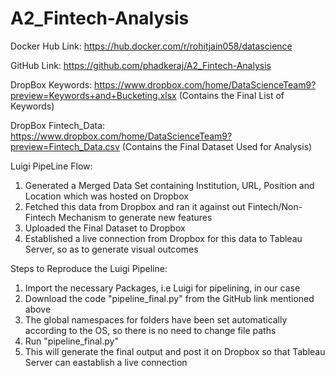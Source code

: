 # A2_Fintech-Analysis

Docker Hub Link: https://hub.docker.com/r/rohitjain058/datascience

GitHub Link: https://github.com/phadkeraj/A2_Fintech-Analysis

DropBox Keywords: https://www.dropbox.com/home/DataScienceTeam9?preview=Keywords+and+Bucketing.xlsx
(Contains the Final List of Keywords)

DropBox Fintech_Data: https://www.dropbox.com/home/DataScienceTeam9?preview=Fintech_Data.csv
(Contains the Final Dataset Used for Analysis)

Luigi PipeLine Flow:
1. Generated a Merged Data Set containing Institution, URL, Position and Location which was hosted on Dropbox
2. Fetched this data from Dropbox and ran it against out Fintech/Non-Fintech Mechanism to generate new features
3. Uploaded the Final Dataset to Dropbox
4. Established a live connection from Dropbox for this data to Tableau Server, so as to generate visual outcomes

Steps to Reproduce the Luigi Pipeline:
1. Import the necessary Packages, i.e Luigi for pipelining, in our case
2. Download the code "pipeline_final.py" from the GitHub link mentioned above
3. The global namespaces for folders have been set automatically according to the OS, so there is no need to change file paths
4. Run "pipeline_final.py" 
5. This will generate the final output and post it on Dropbox so that Tableau Server can eastablish a live connection 
